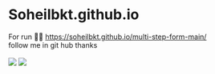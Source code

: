 # Soheilbkt.github.io
For run 🏃‍♂️
https://soheilbkt.github.io/multi-step-form-main/
<br>
follow me in git hub thanks 
<br>
<br>
<img src="https://img.icons8.com/external-tanah-basah-glyph-tanah-basah/48/000000/external-html-social-media-tanah-basah-glyph-tanah-basah.png"/>
<img src="https://img.icons8.com/external-tanah-basah-glyph-tanah-basah/48/FF7211E6/external-html-social-media-tanah-basah-glyph-tanah-basah.png"/>
